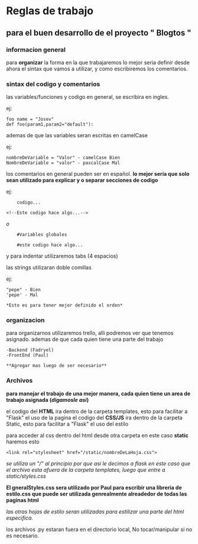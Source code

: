 # Reglas de trabajo
## para el buen desarrollo de el proyecto " **Blogtos** "


### informacion general


para **organizar** la forma en la que trabajaremos lo mejor seria definir desde ahora
el sintax que vamos a utilizar, y como escribiremos los comentarios.



### sintax del codigo y comentarios


las variables/funciones y codigo en general, se escribira en ingles.

ej:

    foo name = "Josev"
    def foo(param1,param2="default"):


ademas de que las variables seran escritas en camelCase

ej:

    nombreDeVariable = "Valor" - camelCase Bien
    NombreDeVariable = "valor" - pascalCase Mal


los comentarios en general pueden ser en español.
**lo mejor seria que solo sean utilizado para explicar y o separar secciones de codigo**

ej:
    <!--Inicio de pagina-->

        codigo...

    <!--Este codigo hace algo...-->

*o*

        #Variables globales

        #este codigo hace algo...

    

y para indentar utilizaremos tabs (4 espacios)

las strings utilizaran doble comillas

ej:

    "pepe" - Bien
    'pepe' - Mal

    *Esto es para tener mejor definido el orden*

### organizacion


para organizarnos utilizaremos trello, alli podremos ver que tenemos asignado.
ademas de que cada quien tiene una parte del trabajo

    -Backend (Fadryel)
    -FrontEnd (Paul)

    **Agregar mas luego de ser necesario**


### Archivos

**para manejar el trabajo de una mejor manera, cada quien tiene un area de trabajo asignada (*digamosle asi*)**

el codigo del **HTML** ira dentro de la carpeta templates, esto para facilitar a "Flask" el uso de la pagina
el codigo del **CSS/JS** ira dentro de la carpeta Static, esto para facilitar a "Flask" el uso del estilo

para acceder al css dentro del html desde otra carpeta en este caso **static** haremos esto

    <link rel="stylesheet" href="/static/nombreDeLaHoja.css">

*se utiliza un "/" al principio por que asi le decimos a flask en este caso que el archivo esta afuera de la carpeta templates,
luego que entre a static/styles.css*

 **El gneralStyles.css sera utilizado por **Paul** para escribir una libreria de estilo.css que puede ser utilizada genrealmente alreadedor de todas las paginas html**

 *las otras hojas de estilo seran utilizadas para estilizar una parte del html especifica.*

los archivos .py estaran fuera en el directorio local, No tocar/manipular si no es necesario.
